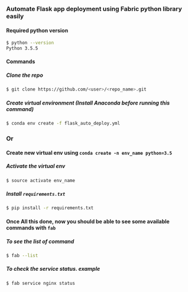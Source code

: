 
### Automate Flask app deployment using Fabric python library easily
#### Required python version
```sh
$ python --version
Python 3.5.5
```
#### Commands

##### Clone the repo
```sh
$ git clone https://github.com/<user>/<repo_name>.git
```
##### Create virtual environment (Install Anaconda before running this command)
```sh
$ conda env create -f flask_auto_deploy.yml
```
### Or
#### Create new virtual env using `conda create -n env_name python=3.5`

##### Activate the virtual env
```sh
$ source activate env_name
```
##### Install `requirements.txt`
```sh
$ pip install -r requirements.txt
```
#### Once All this done, now you should be able to see some available commands with `fab`

##### To see the list of command
```sh
$ fab --list
```

##### To check the service status. example
```sh
$ fab service nginx status
```
